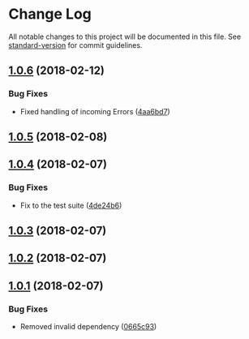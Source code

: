 # Change Log

All notable changes to this project will be documented in this file. See [standard-version](https://github.com/conventional-changelog/standard-version) for commit guidelines.

<a name="1.0.6"></a>
## [1.0.6](https://github.com/karmadev/intercom-service-js/compare/v1.0.5...v1.0.6) (2018-02-12)


### Bug Fixes

* Fixed handling of incoming Errors ([4aa6bd7](https://github.com/karmadev/intercom-service-js/commit/4aa6bd7))



<a name="1.0.5"></a>
## [1.0.5](https://github.com/karmadev/intercom-service-js/compare/v1.0.4...v1.0.5) (2018-02-08)



<a name="1.0.4"></a>
## [1.0.4](https://github.com/karmadev/intercom-service-js/compare/v1.0.3...v1.0.4) (2018-02-07)


### Bug Fixes

* Fix to the test suite ([4de24b6](https://github.com/karmadev/intercom-service-js/commit/4de24b6))



<a name="1.0.3"></a>
## [1.0.3](https://github.com/karmadev/intercom-service-js/compare/v1.0.2...v1.0.3) (2018-02-07)



<a name="1.0.2"></a>
## [1.0.2](https://github.com/karmadev/intercom-service-js/compare/v1.0.1...v1.0.2) (2018-02-07)



<a name="1.0.1"></a>
## [1.0.1](https://github.com/karmadev/intercom-service-js/compare/v1.0.0...v1.0.1) (2018-02-07)


### Bug Fixes

* Removed invalid dependency ([0665c93](https://github.com/karmadev/intercom-service-js/commit/0665c93))
